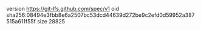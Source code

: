version https://git-lfs.github.com/spec/v1
oid sha256:08494e3fbb8e6a2507bc53dcd44639d272be9c2efd0d59952a387515a611f55f
size 28825
